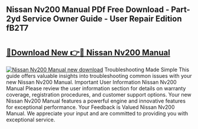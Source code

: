 ## Nissan Nv200 Manual PDf Free Download - Part-2yd Service Owner Guide - User Repair Edition fB2T7

# <h2><a href="http://cf24215.oget.top/?id=Nissan+Nv200+Manual">🔗Download New 👉🔴 Nissan Nv200 Manual</a></h2>

[![Nissan Nv200 Manual new download](https://i.imgur.com/5g1atiW.png)](http://cf24215.oget.top/?id=Nissan+Nv200+Manual)
Troubleshooting Made Simple This guide offers valuable insights into troubleshooting common issues with your new Nissan Nv200 Manual. Important User Information Nissan Nv200 Manual Please review the user information section for details on warranty coverage, registration procedures, and customer support options. Your new Nissan Nv200 Manual features a powerful engine and innovative features for exceptional performance. Your Feedback is Valued Nissan Nv200 Manual. We appreciate your input and are committed to providing you with exceptional service.
